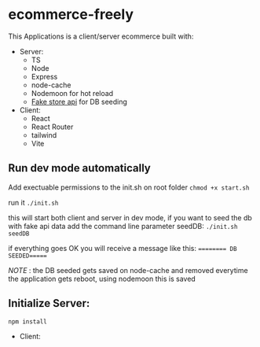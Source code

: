 # ecommerce-freely

This Applications is a client/server ecommerce built with:

- Server:
  - TS
  - Node
  - Express
  - node-cache
  - Nodemoon for hot reload
  - [Fake store api](<(https://fakestoreapi.com/products)>) for DB seeding
- Client:
  - React
  - React Router
  - tailwind
  - Vite

## Run dev mode automatically

Add exectuable permissions to the init.sh on root folder
`chmod +x start.sh`

run it
`./init.sh`

this will start both client and server in dev mode, if you want to seed the db with fake api data add the command line parameter seedDB:
`./init.sh seedDB`

if everything goes OK you will receive a message like this:
`======== DB SEEDED=====`

_NOTE_ : the DB seeded gets saved on node-cache and removed everytime the application gets reboot, using nodemoon this is saved

## Initialize Server:

`npm install`

- Client:
